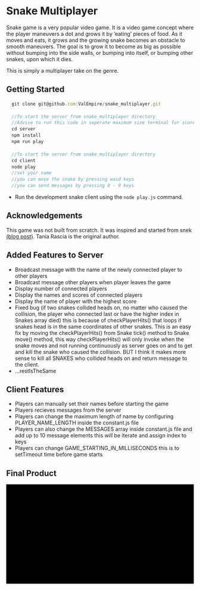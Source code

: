 # Snake Multiplayer

Snake game is a very popular video game. It is a video game concept where the player maneuvers a dot and grows it by ‘eating’ pieces of food. As it moves and eats, it grows and the growing snake becomes an obstacle to smooth maneuvers. The goal is to grow it to become as big as possible without bumping into the side walls, or bumping into itself, or bumping other snakes, upon which it dies.

This is simply a multiplayer take on the genre.

## Getting Started

```javascript
  git clone git@github.com:ValEmpire/snake_multiplayer.git

  //To start the server from snake_multiplayer directory
  //Advise to run this code in seperate maximum size terminal for scoreboards
  cd server
  npm install
  npm run play

  //To start the server from snake_multiplayer directory
  cd client
  node play
  //set your name
  //you can move the snake by pressing wasd keys
  //you can send messages by pressing 0 - 9 keys
```
- Run the development snake client using the `node play.js` command.

## Acknowledgements
This game was not built from scratch. It was inspired and started from snek [(blog post)](https://www.taniarascia.com/snake-game-in-javascript/). Tania Rascia is the original author.

## Added Features to Server
- Broadcast message with the name of the newly connected player to other players
- Broadcast message other players when player leaves the game
- Display number of connected players
- Display the names and scores of connected players 
- Display the name of player with the highest score
- Fixed bug (if two snakes collided heads on, no matter who caused the collision, the player who connected last or have the higher index in Snakes array died) this is because of checkPlayerHits() that loops if snakes head is in the same coordinates of other snakes. This is an easy fix by moving the checkPlayerHits() from Snake tick() method to Snake move() method, this way checkPlayerHits() will only invoke when the snake moves and not running continuously as server goes on and to get and kill the snake who caused the collision. BUT I think it makes more sense to kill all SNAKES who collided heads on and return message to the client.
- ...restIsTheSame

## Client Features
- Players can manually set their names before starting the game
- Players recieves messages from the server
- Players can change the maximum length of name by configuring PLAYER_NAME_LENGTH inside the constant.js file
- Players can also change the MESSAGES array inside constant.js file and add up to 10 message elements this will be iterate and assign index to keys
- Players can change GAME_STARTING_IN_MILLISECONDS this is to setTimeout time before game starts

## Final Product

![Final Product](https://raw.githubusercontent.com/ValEmpire/files/main/zoom_0.gif "Final Product")

